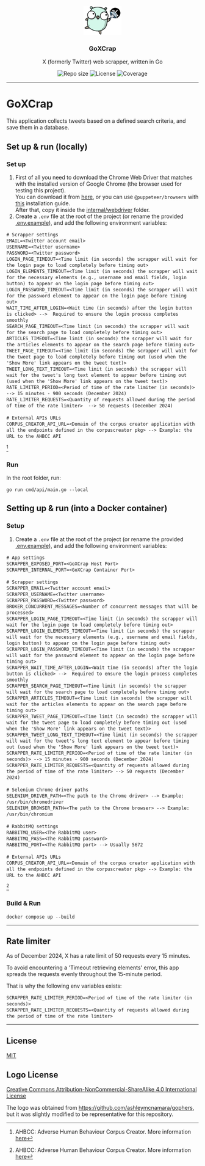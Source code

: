 <p align="center">
  <img src="media/goxcrap-logo.png" width="100" alt="Repository logo" />
</p>
<h3 align="center">GoXCrap</h3>
<p align="center">X (formerly Twitter) web scrapper, written in Go<p>
<p align="center">
    <img src="https://img.shields.io/github/repo-size/lhbelfanti/goxcrap?label=Repo%20size" alt="Repo size" />
    <img src="https://img.shields.io/github/license/lhbelfanti/goxcrap?label=License" alt="License" />
    <img src="https://codecov.io/gh/lhbelfanti/goxcrap/graph/badge.svg?token=69LLNMKXRU" alt="Coverage" />
</p>

---

# GoXCrap

This application collects tweets based on a defined search criteria, and save them in a database.

## Set up & run (locally)

### Set up

1. First of all you need to download the Chrome Web Driver that matches with the installed version of Google Chrome (the
   browser used for testing this project). </br>
   You can download it from [here](https://googlechromelabs.github.io/chrome-for-testing/), or you can
   use `@puppeteer/browsers` with [this](https://pptr.dev/browsers-api) installation guide. </br>
   After that, copy it inside the [internal/webdriver](./internal/webdriver) folder.
2. Create a `.env` file at the root of the project (or rename the provided [.env.example](.env.example)), and add the following environment variables:

```
# Scrapper settings
EMAIL=<Twitter account email>
USERNAME=<Twitter username>
PASSWORD=<Twitter password>
LOGIN_PAGE_TIMEOUT=<Time limit (in seconds) the scrapper will wait for the login page to load completely before timing out>
LOGIN_ELEMENTS_TIMEOUT=<Time limit (in seconds) the scrapper will wait for the necessary elements (e.g., username and email fields, login button) to appear on the login page before timing out>
LOGIN_PASSWORD_TIMEOUT=<Time limit (in seconds) the scrapper will wait for the password element to appear on the login page before timing out>
WAIT_TIME_AFTER_LOGIN=<Wait time (in seconds) after the login button is clicked> -->  Required to ensure the login process completes smoothly
SEARCH_PAGE_TIMEOUT=<Time limit (in seconds) the scrapper will wait for the search page to load completely before timing out>
ARTICLES_TIMEOUT=<Time limit (in seconds) the scrapper will wait for the articles elements to appear on the search page before timing out>
TWEET_PAGE_TIMEOUT=<Time limit (in seconds) the scrapper will wait for the tweet page to load completely before timing out (used when the 'Show More' link appears on the tweet text)>
TWEET_LONG_TEXT_TIMEOUT=<Time limit (in seconds) the scrapper will wait for the tweet's long text element to appear before timing out (used when the 'Show More' link appears on the tweet text)>
RATE_LIMITER_PERIOD=<Period of time of the rate limiter (in seconds)> --> 15 minutes - 900 seconds (December 2024)
RATE_LIMITER_REQUESTS=<Quantity of requests allowed during the period of time of the rate limiter>  --> 50 requests (December 2024)

# External APIs URLs
CORPUS_CREATOR_API_URL=<Domain of the corpus creator application with all the endpoints defined in the corpuscreator pkg> --> Example: the URL to the AHBCC API
```
[^1]

[^1]: AHBCC: Adverse Human Behaviour Corpus Creator. More information [here](https://github.com/lhbelfanti/ahbcc)

### Run

In the root folder, run:

```
go run cmd/api/main.go --local
```

## Setting up & run (into a Docker container)

### Setup

1. Create a `.env` file at the root of the project (or rename the provided [.env.example](.env.example)), and add the following environment variables:

```
# App settings
SCRAPPER_EXPOSED_PORT=<GoXCrap Host Port>
SCRAPPER_INTERNAL_PORT=<GoXCrap Container Port>

# Scrapper settings
SCRAPPER_EMAIL=<Twitter account email>
SCRAPPER_USERNAME=<Twitter username>
SCRAPPER_PASSWORD=<Twitter password>
BROKER_CONCURRENT_MESSAGES=<Number of concurrent messages that will be processed>
SCRAPPER_LOGIN_PAGE_TIMEOUT=<Time limit (in seconds) the scrapper will wait for the login page to load completely before timing out>
SCRAPPER_LOGIN_ELEMENTS_TIMEOUT=<Time limit (in seconds) the scrapper will wait for the necessary elements (e.g., username and email fields, login button) to appear on the login page before timing out>
SCRAPPER_LOGIN_PASSWORD_TIMEOUT=<Time limit (in seconds) the scrapper will wait for the password element to appear on the login page before timing out>
SCRAPPER_WAIT_TIME_AFTER_LOGIN=<Wait time (in seconds) after the login button is clicked> -->  Required to ensure the login process completes smoothly
SCRAPPER_SEARCH_PAGE_TIMEOUT=<Time limit (in seconds) the scrapper will wait for the search page to load completely before timing out>
SCRAPPER_ARTICLES_TIMEOUT=<Time limit (in seconds) the scrapper will wait for the articles elements to appear on the search page before timing out>
SCRAPPER_TWEET_PAGE_TIMEOUT=<Time limit (in seconds) the scrapper will wait for the tweet page to load completely before timing out (used when the 'Show More' link appears on the tweet text)>
SCRAPPER_TWEET_LONG_TEXT_TIMEOUT=<Time limit (in seconds) the scrapper will wait for the tweet's long text element to appear before timing out (used when the 'Show More' link appears on the tweet text)>
SCRAPPER_RATE_LIMITER_PERIOD=<Period of time of the rate limiter (in seconds)> --> 15 minutes - 900 seconds (December 2024)
SCRAPPER_RATE_LIMITER_REQUESTS=<Quantity of requests allowed during the period of time of the rate limiter> --> 50 requests (December 2024)

# Selenium Chrome driver paths
SELENIUM_DRIVER_PATH=<The path to the Chrome driver> --> Example: /usr/bin/chromedriver
SELENIUM_BROWSER_PATH=<The path to the Chrome browser> --> Example: /usr/bin/chromium

# RabbitMQ settings
RABBITMQ_USER=<The RabbitMQ user>
RABBITMQ_PASS=<The RabbitMQ password>
RABBITMQ_PORT=<The RabbitMQ port> --> Usually 5672

# External APIs URLs
CORPUS_CREATOR_API_URL=<Domain of the corpus creator application with all the endpoints defined in the corpuscreator pkg> --> Example: the URL to the AHBCC API
```
[^1]

### Build & Run

```
docker compose up --build
```

---
## Rate limiter
As of December 2024, X has a rate limit of 50 requests every 15 minutes. 

To avoid encountering a 'Timeout retrieving elements' error, this app spreads the requests evenly throughout the 15-minute period.

That is why the following env variables exists:

```
SCRAPPER_RATE_LIMITER_PERIOD=<Period of time of the rate limiter (in seconds)>
SCRAPPER_RATE_LIMITER_REQUESTS=<Quantity of requests allowed during the period of time of the rate limiter>
```


---

## License

[MIT](https://choosealicense.com/licenses/mit/)

## Logo License

[Creative Commons Attribution-NonCommercial-ShareAlike 4.0 International License](https://creativecommons.org/licenses/by-nc-sa/4.0/)

The logo was obtained from https://github.com/ashleymcnamara/gophers, but it was slightly modified to be representative for this repository.


